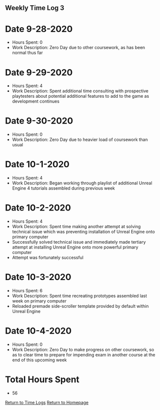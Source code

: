 ## Weekly Time Log 3


# Date 9-28-2020
- Hours Spent: 0 
- Work Description: Zero Day due to other coursework, as has been normal thus far

# Date 9-29-2020
- Hours Spent: 4 
- Work Description: Spent additional time consulting with prospective playtesters about potential additional features to add to the game as development continues

# Date 9-30-2020
- Hours Spent: 0
- Work Description: Zero Day due to heavier load of coursework than usual

# Date 10-1-2020
- Hours Spent: 4
- Work Description: Began working through playlist of additional Unreal Engine 4 tutorials assembled during previous week

# Date 10-2-2020
- Hours Spent: 4
- Work Description: Spent time making another attempt at solving technical issue which was preventing installation of Unreal Engine onto primary computer
- Successfully solved technical issue and immediately made tertiary attempt at installing Unreal Engine onto more powerful primary computer
- Attempt was fortunately successful 


# Date 10-3-2020
- Hours Spent: 6
- Work Description: Spent time recreating prototypes assembled last week on primary computer
- Reloaded premade side-scroller template provided by default within Unreal Engine


# Date 10-4-2020
- Hours Spent: 0
- Work Description: Zero Day to make progress on other coursework, so as to clear time to prepare for impending exam in another course at the end of this upcoming week

# Total Hours Spent
- 56

[Return to Time Logs](https://tkfromthe90s.github.io/TKfromthe90s.github.io-weekly-time-logs/)
[Return to Homepage](https://tkfromthe90s.github.io/)

```
